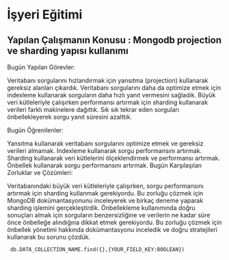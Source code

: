 # İşyeri Eğitimi


## Yapılan Çalışmanın Konusu :  Mongodb projection ve sharding yapısı kullanımı 

Bugün Yapılan Görevler:

Veritabanı sorgularını hızlandırmak için yansıtma (projection) kullanarak gereksiz alanları çıkardık.
Veritabanı sorgularını daha da optimize etmek için indexleme kullanarak sorguların daha hızlı yanıt vermesini sağladık.
Büyük veri kütleleriyle çalışırken performansı artırmak için sharding kullanarak verileri farklı makinelere dağıttık.
Sık sık tekrar eden sorguları önbellekleyerek sorgu yanıt süresini azalttık.

Bugün Öğrenilenler:

Yansıtma kullanarak veritabanı sorgularını optimize etmek ve gereksiz verileri almamak.
Indexleme kullanarak sorgu performansını artırmak.
Sharding kullanarak veri kütlelerini ölçeklendirmek ve performansı artırmak.
Önbellek kullanarak sorgu performansını artırmak.
Bugün Karşılaşılan Zorluklar ve Çözümleri:

Veritabanındaki büyük veri kütleleriyle çalışırken, sorgu performansını artırmak için sharding kullanmak gerekiyordu. Bu zorluğu çözmek için MongoDB dokümantasyonunu inceleyerek ve birkaç deneme yaparak sharding işlemini gerçekleştirdik.
Önbellekleme kullanımında doğru sonuçları almak için sorguların benzersizliğine ve verilerin ne kadar süre önce önbelleğe alındığına dikkat etmek gerekiyordu. Bu zorluğu çözmek için önbellek yönetimi hakkında dokümantasyonu inceledik ve doğru stratejileri kullanarak bu sorunu çözdük.




     db.DATA_COLLECTION_NAME.find({},{YOUR_FIELD_KEY:BOOLEAN})







































 	







 





